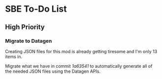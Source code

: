 # SBE To-Do List

## High Priority

### Migrate to Datagen

Creating JSON files for this mod is already getting tiresome and I'm only 13
items in.

Migrate what we have in commit *1a63541* to automatically generate all of the
needed JSON files using the Datagen APIs.

<!--
vim: ts=2 sw=2 et fdm=marker :
-->
